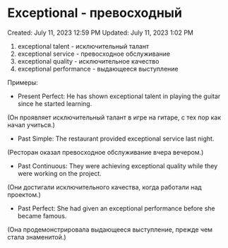 # Exceptional - превосходный

Created: July 11, 2023 12:59 PM
Updated: July 11, 2023 1:02 PM

1. exceptional talent - исключительный талант
2. exceptional service - превосходное обслуживание
3. exceptional quality - исключительное качество
4. exceptional performance - выдающееся выступление

Примеры:

- Present Perfect: He has shown exceptional talent in playing the guitar since he started learning.

(Он проявляет исключительный талант в игре на гитаре, с тех пор как начал учиться.)

- Past Simple: The restaurant provided exceptional service last night.

(Ресторан оказал превосходное обслуживание вчера вечером.)

- Past Continuous: They were achieving exceptional quality while they were working on the project.

(Они достигали исключительного качества, когда работали над проектом.)

- Past Perfect: She had given an exceptional performance before she became famous.

(Она продемонстрировала выдающееся выступление, прежде чем стала знаменитой.)